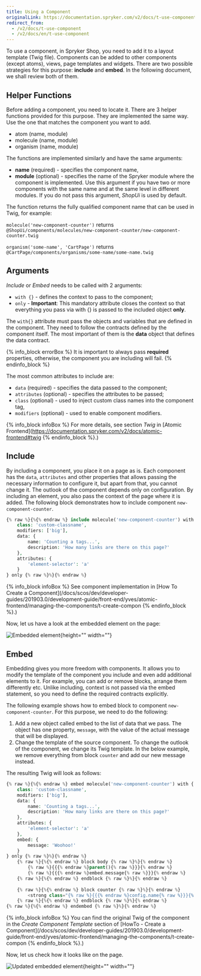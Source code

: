 ```yaml
---
title: Using a Component
originalLink: https://documentation.spryker.com/v2/docs/t-use-component
redirect_from:
  - /v2/docs/t-use-component
  - /v2/docs/en/t-use-component
---
```


To use a component, in Spryker Shop, you need to add it to a layout template (Twig file). Components can be added to other components (except atoms), views, page templates and widgets. There are two possible strategies for this purpose: **include** and **embed**. In the following document, we shall review both of them.

## Helper Functions
Before adding a component, you need to locate it. There are 3 helper functions provided for this purpose. They are implemented the same way. Use the one that matches the component you want to add.

* atom (name, module)
* molecule (name, module)
* organism (name, module)

The functions are implemented similarly and have the same arguments:

* **name** (required) - specifies the component name,
* **module** (optional) - specifies the name of the Spryker module where the component is implemented. Use this argument if you have two or more components with the same name and at the same level in different modules. If you do not pass this argument, _ShopUi_ is used by default.

The function returns the fully qualified component name that can be used in Twig, for example:

`molecule('new-component-counter')` returns
`@ShopUi/components/molecules/new-component-counter/new-component-counter.twig`

`organism('some-name', 'CartPage')` returns
`@CartPage/components/organisms/some-name/some-name.twig`

## Arguments
_Include_ or _Embed_ needs to be called with 2 arguments:

* `with {}` - defines the context to pass to the component;
* `only` - **Important**: This mandatory attribute closes the context so that everything you pass via with {} is passed to the included object **only**.

The `with{}` attribute must pass the objects and variables that are defined in the component. They need to follow the contracts defined by the component itself. The most important of them is the **data** object that defines the data contract.

{% info_block errorBox %}
It is important to always pass **required** properties, otherwise, the component you are including will fail.
{% endinfo_block %}

The most common attributes to include are:

* `data` (required) - specifies the data passed to the component;
* `attributes` (optional) - specifies the attributes to be passed;
* `class` (optional) - used to inject custom class names into the component tag,
* `modifiers` (optional) - used to enable component modifiers.

{% info_block infoBox %}
For more details, see section _Twig_ in [Atomic Frontend](https://documentation.spryker.com/v2/docs/atomic-frontend#twig
{% endinfo_block %}.)

## Include
By including a component, you place it on a page as is. Each component has the `data`, `attributes` and other properties that allows passing the necessary information to configure it, but apart from that, you cannot change it. The outlook of the component depends only on configuration. By including an element, you also pass the context of the page where it is added.
The following block demonstrates how to include component `new-component-counter`.

```php
{% raw %}{%{% endraw %} include molecule('new-component-counter') with {
    class: 'custom-classname',
    modifiers: ['big'],
    data: {
        name: 'Counting a tags...',
        description: 'How many links are there on this page?'
    },
    attributes: {
        'element-selector': 'a'
    }
} only {% raw %}%}{% endraw %}
```

{% info_block infoBox %}
See component implementation in [How To Create a Component](/docs/scos/dev/developer-guides/201903.0/development-guide/front-end/yves/atomic-frontend/managing-the-components/t-create-compon
{% endinfo_block %}.)

Now, let us have a look at the embedded element on the page:

![Embedded element](https://spryker.s3.eu-central-1.amazonaws.com/docs/Tutorials/Introduction/Customize+Frontend/embedded-element.png){height="" width=""}

## Embed
Embedding gives you more freedom with components. It allows you to modify the template of the component you include and even add additional elements to it. For example, you can add or remove blocks, arrange them differently etc. Unlike including, context is not passed via the embed statement, so you need to define the required contracts explicitly.

The following example shows how to embed  block to component `new-component-counter`. For this purpose, we need to do the following:

1. Add a new object called embed to the list of data that we pass. The object has one property, `message`, with the value of the actual message that will be displayed.
2. Change the template of the source component. To change the outlook of the component, we change its Twig template. In the below example, we remove everything from block `counter` and add our new message instead.

The resulting Twig will look as follows:

```php
{% raw %}{%{% endraw %} embed molecule('new-component-counter') with {
    class: 'custom-classname',
    modifiers: ['big'],
    data: {
        name: 'Counting a tags...',
        description: 'How many links are there on this page?'
    },
    attributes: {
        'element-selector': 'a'
    },
    embed: {
        message: 'Woohoo!'
    }
} only {% raw %}%}{% endraw %}
    {% raw %}{%{% endraw %} block body {% raw %}%}{% endraw %}
        {% raw %}{{{% endraw %}parent(){% raw %}}}{% endraw %}
        {% raw %}{{{% endraw %}embed.message{% raw %}}}{% endraw %}
    {% raw %}{%{% endraw %} endblock {% raw %}%}{% endraw %}
 
    {% raw %}{%{% endraw %} block counter {% raw %}%}{% endraw %}
        <strong class="{% raw %}{{{% endraw %}config.name{% raw %}}}{% endraw %}__counter {% raw %}{{{% endraw %}config.jsName{% raw %}}}{% endraw %}__counter"></strong>
    {% raw %}{%{% endraw %} endblock {% raw %}%}{% endraw %}
{% raw %}{%{% endraw %} endembed {% raw %}%}{% endraw %}
```

{% info_block infoBox %}
You can find the original Twig of the component in the _Create Component Template_ section of [HowTo - Create a Component](/docs/scos/dev/developer-guides/201903.0/development-guide/front-end/yves/atomic-frontend/managing-the-components/t-create-compon
{% endinfo_block %}.)

Now, let us check how it looks like on the page.

![Updated embedded element](https://spryker.s3.eu-central-1.amazonaws.com/docs/Tutorials/Introduction/Customize+Frontend/updated-embedded-element.png){height="" width=""}
